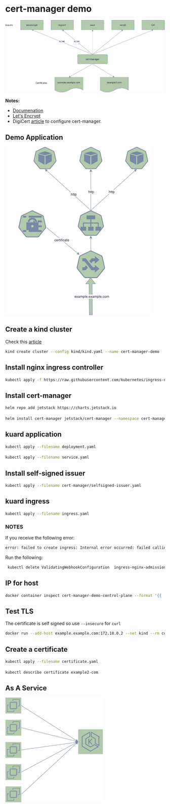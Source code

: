 # cert-manager demo

![cert-manager](diagrams/cert-manager.drawio.png)

**Notes:**
- [Documenation](https://cert-manager.io/docs/)
- [Let's Encrypt](https://letsencrypt.org)
- DigiCert [article](https://knowledge.digicert.com/solution/Configure-cert-manager-and-DigiCert-ACME-service-with-Kubernetes.html) to configure cert-manager.

## Demo Application

![cert-manager](diagrams/ingress.drawio.png)

## Create a kind cluster

Check this [article](https://dustinspecker.com/posts/test-ingress-in-kind/)

```bash
kind create cluster --config kind/kind.yaml --name cert-manager-demo
```

## Install nginx ingress controller

```bash
kubectl apply -f https://raw.githubusercontent.com/kubernetes/ingress-nginx/master/deploy/static/provider/kind/deploy.yaml
```
## Install cert-manager

```bash
helm repo add jetstack https://charts.jetstack.io

helm install cert-manager jetstack/cert-manager --namespace cert-manager --create-namespace --version v1.4.0 --set installCRDs=true
```

## kuard application

```bash
kubectl apply --filename deployment.yaml

kubectl apply --filename service.yaml
```
## Install self-signed issuer

```bash
kubectl apply --filename cert-manager/selfsigned-issuer.yaml
```
## kuard ingress

```bash
kubectl apply --filename ingress.yaml
```

### NOTES

If you receive the following error:

```bash
error: failed to create ingress: Internal error occurred: failed calling webhook "validate.nginx.ingress.kubernetes.io": an error on the server ("") has prevented the request from succeeding
```

Run the following:

```bash
 kubectl delete ValidatingWebhookConfiguration  ingress-nginx-admission
```

## IP for host

```bash
docker container inspect cert-manager-demo-control-plane --format '{{ .NetworkSettings.Networks.kind.IPAddress }}'
```

## Test TLS

The certificate is self signed so use `--insecure` for `curl`

```bash
docker run --add-host example.example.com:172.18.0.2 --net kind --rm curlimages/curl:7.71.0 --insecure -vvv https://example.example.com
```

## Create a certificate

```bash
kubectl apply --filename certificate.yaml

kubectl describe certificate example2-com
```

## As A Service

![cert-manager](diagrams/service.drawio.png)


